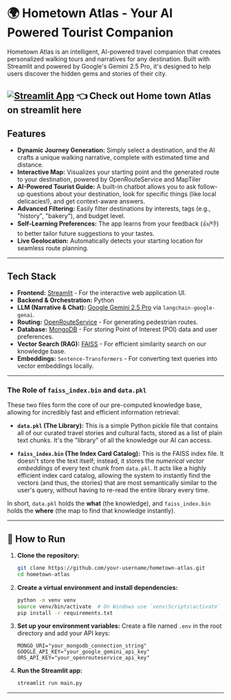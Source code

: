 # 🌍 Hometown Atlas - Your AI Powered Tourist Companion

Hometown Atlas is an intelligent, AI-powered travel companion that creates personalized walking tours and narratives for any destination. Built with Streamlit and powered by Google's Gemini 2.5 Pro, it's designed to help users discover the hidden gems and stories of their city.

[![Streamlit App](https://static.streamlit.io/badges/streamlit_badge_black_white.svg)](https://nsk-bootcamp-tourism.streamlit.app/) 👈 Check out Home town Atlas on streamlit here 
---

## Features

*   **Dynamic Journey Generation:** Simply select a destination, and the AI crafts a unique walking narrative, complete with estimated time and distance.
*   **Interactive Map:** Visualizes your starting point and the generated route to your destination, powered by OpenRouteService and MapTiler
*   **AI-Powered Tourist Guide:** A built-in chatbot allows you to ask follow-up questions about your destination, look for specific things (like local delicacies!), and get context-aware answers.
*   **Advanced Filtering:** Easily filter destinations by interests, tags (e.g., "history", "bakery"), and budget level.
*   **Self-Learning Preferences:** The app learns from your feedback (👍/👎) to better tailor future suggestions to your tastes.
*   **Live Geolocation:** Automatically detects your starting location for seamless route planning.

---

## Tech Stack

*   **Frontend:** [Streamlit](https://streamlit.io/) - For the interactive web application UI.
*   **Backend & Orchestration:** Python
*   **LLM (Narrative & Chat):** [Google Gemini 2.5 Pro](https://deepmind.google/technologies/gemini/) via `langchain-google-genai`.
*   **Routing:** [OpenRouteService](https://openrouteservice.org/) - For generating pedestrian routes.
*   **Database:** [MongoDB](https://www.mongodb.com/) - For storing Point of Interest (POI) data and user preferences.
*   **Vector Search (RAG):** [FAISS](https://faiss.ai/) - For efficient similarity search on our knowledge base.
*   **Embeddings:** `Sentence-Transformers` - For converting text queries into vector embeddings locally.

---

### The Role of `faiss_index.bin` and `data.pkl`

These two files form the core of our pre-computed knowledge base, allowing for incredibly fast and efficient information retrieval:

*   **`data.pkl` (The Library):** This is a simple Python pickle file that contains all of our curated travel stories and cultural facts, stored as a list of plain text chunks. It's the "library" of all the knowledge our AI can access.

*   **`faiss_index.bin` (The Index Card Catalog):** This is the FAISS index file. It doesn't store the text itself; instead, it stores the *numerical vector embeddings* of every text chunk from `data.pkl`. It acts like a highly efficient index card catalog, allowing the system to instantly find the vectors (and thus, the stories) that are most semantically similar to the user's query, without having to re-read the entire library every time.

In short, `data.pkl` holds the **what** (the knowledge), and `faiss_index.bin` holds the **where** (the map to find that knowledge instantly).

---

## 🚀 How to Run

1.  **Clone the repository:**
    ```bash
    git clone https://github.com/your-username/hometown-atlas.git
    cd hometown-atlas
    ```

2.  **Create a virtual environment and install dependencies:**
    ```bash
    python -m venv venv
    source venv/bin/activate  # On Windows use `venv\Scripts\activate`
    pip install -r requirements.txt
    ```

3.  **Set up your environment variables:**
    Create a file named `.env` in the root directory and add your API keys:
    ```
    MONGO_URI="your_mongodb_connection_string"
    GOOGLE_API_KEY="your_google_gemini_api_key"
    ORS_API_KEY="your_openrouteservice_api_key"
    ```

4.  **Run the Streamlit app:**
    ```bash
    streamlit run main.py
    ```

---


